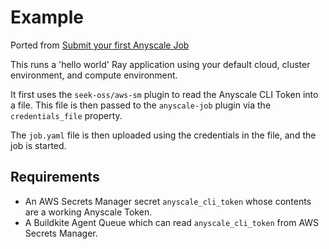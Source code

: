 # Example

Ported from [Submit your first Anyscale Job](https://docs.anyscale.com/productionize/jobs/get-started#submit-your-first-anyscale-job)

This runs a 'hello world' Ray application using your default cloud, cluster environment, and compute environment.

It first uses the `seek-oss/aws-sm` plugin to read the Anyscale CLI Token into a file. This file is then passed to the `anyscale-job` plugin via the `credentials_file` property.

The `job.yaml` file is then uploaded using the credentials in the file, and the job is started.

## Requirements

- An AWS Secrets Manager secret `anyscale_cli_token` whose contents are a working Anyscale Token.
- A Buildkite Agent Queue which can read `anyscale_cli_token` from AWS Secrets Manager.

